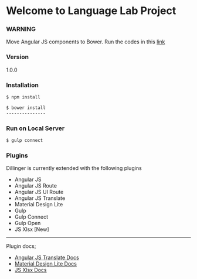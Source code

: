 # Welcome to Language Lab Project

### **WARNING**

Move Angular JS components to Bower. Run the codes in this [link ](#installation)

### Version
1.0.0

### Installation

```sh
$ npm install

$ bower install
---------------

```

### Run on Local Server

```sh
$ gulp connect
```

### Plugins

Dillinger is currently extended with the following plugins

* Angular JS
* Angular JS Route
* Angular JS UI Route
* Angular JS Translate
* Material Design Lite
* Gulp
* Gulp Connect
* Gulp Open
* JS Xlsx [New]
---------------

Plugin docs;

 - [Angular JS Translate Docs](https://github.com/angular-translate/angular-translate/blob/master/README.md)
 - [Material Design Lite Docs](https://github.com/google/material-design-lite/blob/mdl-1.x/README.md)
 - [JS Xlsx Docs](https://github.com/SheetJS/js-xlsx/blob/master/README.md)